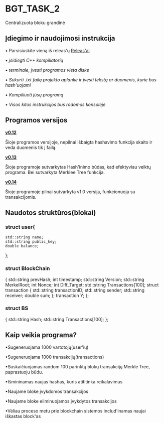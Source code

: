# BGT_TASK_2

Centralizuota bloku grandinė

## Įdiegimo ir naudojimosi instrukcija
• Parsisiuskite vieną iš releas'ų [Releas'ai](https://github.com/ugniusado/Obj-Task2/releases) 

• *įsidiegti C++ kompiliatorių*

• *terminale, įvesti programos vieta diske*

• *Sukurti .txt failą projekto aplanke ir įvesti tekstą ar duomenis, kurie bus hash'uojami*

• *Kompiliuoti jūsų programą*

• *Visos kitos instrukcijos bus rodomos konsolėje*

## Programos versijos 

**[v0.12](https://github.com/ugniusado/BGT_TASK_2/tree/v0.12)**

Šioje programos versijoje, nepilnai išbaigta hashavimo funkcija skaito ir veda duomenis tik į failą.

**[v0.13](https://github.com/ugniusado/BGT_TASK_2/tree/v0.13)**

Šioje programoje sutvarkytas Hash'inimo būdas, kad efektyviau veiktų programa. Bei sutvarkyta Merklee Tree funkcija.

**[v0.14](https://github.com/ugniusado/BGT_TASK_2/tree/v0.14)**

Šioje programoje pilnai sutvarkyta v1.0 versija, funkcionuoja su transakcijomis.

## Naudotos struktūros(blokai)

### struct user{
	std::string name;
	std::string public_key;
	double balance;
};
### struct BlockChain
{
	std::string prevHash;
	int timestamp;
	std::string Version;
	std::string MerkelRoot;
	int Nonce;
	int Diff_Target;
	std::string Transactions[100];
	struct transaction
	{
		std::string transactionID;
		std::string sender;
		std::string receiver;
		double sum;
	};
	transaction Y;
};
### struct BS
{
	std::string Hash;
	std::string Transactions[100];
};

## Kaip veikia programa?

•Sugeneruojama 1000 vartotojų(user'ių) 

•Sugeneruojama 1000 transakcijų(transactions)

•Suskaičiuojamas random 100 parinktų blokų transakcijų Merkle Tree, paprastuoju būdu.

•Išmininamas naujas hashas, kuris atititinka reikalavimus

•Naujame bloke įvykdomos transakcijos

•Naujame bloke eliminuojamos įvykdytos transakcijos

•Vėliau proceso metu prie blockchain sistemos includ'inamas naujai iškastas block'as


